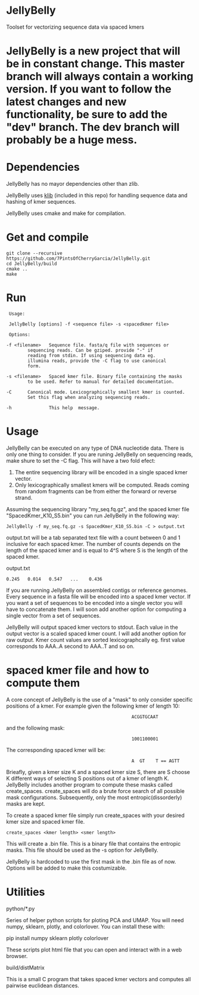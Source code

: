 # JellyBelly
Toolset for vectorizing sequence data via spaced kmers

# JellyBelly is a new project that will be in constant change. This master branch will always contain a working version. If you want to follow the latest changes and new functionality, be sure to add the "dev" branch. The dev branch will probably be a huge mess.



# Dependencies
  JellyBelly has no mayor dependencies other than zlib.
  
  JellyBelly uses [klib](https://github.com/attractivechaos/klib) (included in this repo) for handling sequence data and hashing of kmer sequences.
  
  JellyBelly uses cmake and make for compilation.

# Get and compile
    git clone --recursive https://github.com/7PintsOfCherryGarcia/JellyBelly.git
    cd JellyBelly/build
    cmake ..
    make


# Run

     Usage:

	 JellyBelly [options] -f <sequence file> -s <spacedkmer file>

     Options:

    -f <filename>	Sequence file. fasta/q file with sequences or
	  		sequencing reads. Can be gziped. provide "-" if
	  		reading from stdin. If using sequencing data eg.
	  		illumina reads, provide the -C flag to use canonical
	  		form.

    -s <filename>	Spaced kmer file. Binary file containing the masks
	  		to be used. Refer to manual for detailed documentation.

    -C 		Canonical mode. Lexicographically smallest kmer is counted.
	  		Set this flag when analyzing sequencing reads.

    -h 		        This help  message.

# Usage
  JellyBelly can be executed on any type of DNA nucleotide data. There is only one thing to consider. If you are runing JellyBelly on sequencing reads, make shure to set the -C flag. This will have a two fold efect:
  
  1. The entire sequencing library will be encoded in a single spaced kmer vector.
  2. Only lexicographically smallest kmers will be computed. Reads coming from random fragments can be from either the forward or reverse strand.
  
  Assuming the sequencing library "my_seq.fq.gz", and the spaced kmer file "SpacedKmer_K10_S5.bin" you can run JellyBelly in the following way:
    
    JellyBelly -f my_seq.fq.gz -s SpacedKmer_K10_S5.bin -C > output.txt
  
  output.txt will be a tab separated text file with a count between 0 and 1 inclusive for each spaced kmer. The number of counts depends on the length of the spaced kmer and is equal to 4^S where S is the length of the spaced kmer.
  
  output.txt
    
    0.245	0.014	0.547	...    0.436
  
  If you are running JellyBelly on assembled contigs or reference genomes. Every sequence in a fasta file will be encoded into a spaced kmer vector. If you want a set of sequences to be encoded into a single vector you will have to concatenate them. I will soon add another option for computing a single vector from a set of sequences.
  
  JellyBelly will output spaced kmer vectors to stdout. Each value in the output vector is a scaled spaced kmer count. I will add another option for raw output. Kmer count values are sorted lexicographcally eg. first value corresponds to AAA..A second to AAA..T and so on.


# spaced kmer file and how to compute them
  A core concept of JellyBelly is the use of a "mask" to only consider specific positions of a kmer. For example given the following kmer of length 10:
  
                                                   ACGGTGCAAT
						   
  and the following mask:
  
                                                   1001100001
						   
  The corresponding spaced kmer will be:
  
                                                   A  GT    T == AGTT

Brieafly, given a kmer size K and a spaced kmer size S, there are S choose K different ways of selecting S positions out of a kmer of length K. JellyBelly includes another program to compute these masks called create_spaces. create_spaces will do a brute force search of all possible mask configurations. Subsequently, only the most entropic(dissorderly) masks are kept.

To create a spaced kmer file simply run create_spaces with your desired kmer size and spaced kmer file.

    create_spaces <kmer length> <smer length>
	
This will create a .bin file. This is a binary file that contains the entropic masks. This file should be used as the -s option for JellyBelly.

JellyBelly is hardcoded to use the first mask in the .bin file as of now. Options will be added to make this costumizable.

# Utilities

python/\*.py

Series of helper python scripts for ploting PCA and UMAP. You will need numpy, sklearn, plotly, and colorlover. You can install these with:

pip install numpy sklearn plotly colorlover

These scripts plot html file that you can open and interact with in a web browser.

build/distMatrix

This is a small C program that takes spaced kmer vectors and computes all pairwise euclidean distances.
